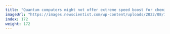 ```yaml
---
title: "Quantum computers might not offer extreme speed boost for chemistry"
imageUrl: "https://images.newscientist.com/wp-content/uploads/2022/08/16142254/SEI_119657553.jpg?width=600"
index: 172
weight: 172
---
```

